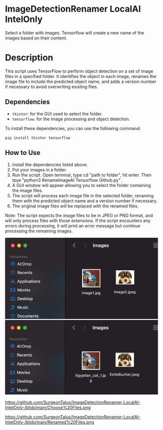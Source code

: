 # ImageDetectionRenamer LocalAI IntelOnly
Select a folder with images. Tensorflow will create a new name of the images based on their content. 

<h1><b>Description</b></h1>
<p>This script uses TensorFlow to perform object detection on a set of image files in a specified folder. It identifies the object in each image, renames the image file to include the predicted object name, and adds a version number if necessary to avoid overwriting existing files.</p>
<h2><b>Dependencies</b></h2>
<ul>
  <li><code>tkinter</code>: for the GUI used to select the folder.</li>
  <li><code>tensorflow</code>: for the image processing and object detection.</li>
</ul>
<p>To install these dependencies, you can use the following command:</p>
<pre><code>pip install tkinter tensorflow</code></pre>
<h2><b>How to Use</b></h2>
<ol>
  <li>Install the dependencies listed above.</li>
  <li>Put your images in a folder.</li>
  <li>Run the script. Open terminal, type cd "path to folder", hit enter. Then tpye  "python3 RenameImageAI Tensorflow Github.py" .</li>
  <li>A GUI window will appear allowing you to select the folder containing the image files.</li>
  <li>The script will process each image file in the selected folder, renaming them with the predicted object name and a version number if necessary.</li>
  <li>The original image files will be replaced with the renamed files.</li>
</ol>
<p>Note: The script expects the image files to be in JPEG or PNG format, and will only process files with those extensions. If the script encounters any errors during processing, it will print an error message but continue processing the remaining images.</p>


![Screenshot](Choose%20Files.png)
![Screenshot](Renamed%20Files.png)

https://github.com/SurgeonTalus/ImageDetectionRenamer-LocalAI-IntelOnly-/blob/main/Choose%20Files.png

https://github.com/SurgeonTalus/ImageDetectionRenamer-LocalAI-IntelOnly-/blob/main/Renamed%20Files.png
